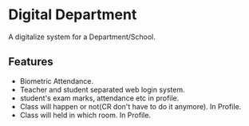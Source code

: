 
# Digital Department
A digitalize system for a Department/School.
## Features

- Biometric Attendance.
- Teacher and student separated web login system.
- student's exam marks, attendance etc in profile.
- Class will happen or not(CR don't have to do it anymore). In Profile.
- Class will held in which room. In Profile.
